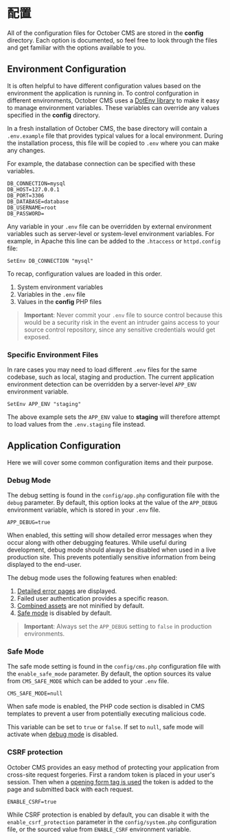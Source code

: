 # 配置

All of the configuration files for October CMS are stored in the **config** directory. Each option is documented, so feel free to look through the files and get familiar with the options available to you.

## Environment Configuration

It is often helpful to have different configuration values based on the environment the application is running in. To control confguration in different environments, October CMS uses a [DotEnv library](https://github.com/vlucas/phpdotenv) to make it easy to manage environment variables. These variables can override any values specified in the **config** directory.

In a fresh installation of October CMS, the base directory will contain a `.env.example` file that provides typical values for a local environment. During the installation process, this file will be copied to `.env` where you can make any changes.

For example, the database connection can be specified with these variables.

    DB_CONNECTION=mysql
    DB_HOST=127.0.0.1
    DB_PORT=3306
    DB_DATABASE=database
    DB_USERNAME=root
    DB_PASSWORD=

Any variable in your `.env` file can be overridden by external environment variables such as server-level or system-level environment variables. For example, in Apache this line can be added to the `.htaccess` or `httpd.config` file:

    SetEnv DB_CONNECTION "mysql"

To recap, configuration values are loaded in this order.

1. System environment variables
1. Variables in the `.env` file
1. Values in the **config** PHP files

> **Important**: Never commit your `.env` file to source control because this would be a security risk in the event an intruder gains access to your source control repository, since any sensitive credentials would get exposed.

### Specific Environment Files

In rare cases you may need to load different `.env` files for the same codebase, such as local, staging and production. The current application environment detection can be overridden by a server-level `APP_ENV` environment variable.

    SetEnv APP_ENV "staging"

The above example sets the `APP_ENV` value to **staging** will therefore attempt to load values from the `.env.staging` file instead.

## Application Configuration

Here we will cover some common configuration items and their purpose.

### Debug Mode

The debug setting is found in the `config/app.php` configuration file with the `debug` parameter. By default, this option looks at the value of the `APP_DEBUG` environment variable, which is stored in your `.env` file.

    APP_DEBUG=true

When enabled, this setting will show detailed error messages when they occur along with other debugging features. While useful during development, debug mode should always be disabled when used in a live production site. This prevents potentially sensitive information from being displayed to the end-user.

The debug mode uses the following features when enabled:

1. [Detailed error pages](../cms/pages.md#error-page) are displayed.
1. Failed user authentication provides a specific reason.
1. [Combined assets](../markup/filter-theme.md) are not minified by default.
1. [Safe mode](#safe-mode) is disabled by default.

> **Important**: Always set the `APP_DEBUG` setting to `false` in production environments.

### Safe Mode

The safe mode setting is found in the `config/cms.php` configuration file with the `enable_safe_mode` parameter. By default, the option sources its value from `CMS_SAFE_MODE` which can be added to your `.env` file.

    CMS_SAFE_MODE=null

When safe mode is enabled, the PHP code section is disabled in CMS templates to prevent a user from potentially executing malicious code.

This variable can be set to `true` or `false`. If set to `null`, safe mode will activate when [debug mode](#debug-mode) is disabled.

### CSRF protection

October CMS provides an easy method of protecting your application from cross-site request forgeries. First a random token is placed in your user's session. Then when a [opening form tag is used](../services/html.md#form-tokens) the token is added to the page and submitted back with each request.

    ENABLE_CSRF=true

While CSRF protection is enabled by default, you can disable it with the `enable_csrf_protection` parameter in the `config/system.php` configuration file, or the sourced value from `ENABLE_CSRF` environment variable.
